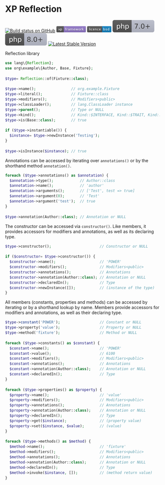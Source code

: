 XP Reflection
=============

[![Build status on GitHub](https://github.com/xp-framework/reflection/workflows/Tests/badge.svg)](https://github.com/xp-framework/reflection/actions)
[![XP Framework Module](https://raw.githubusercontent.com/xp-framework/web/master/static/xp-framework-badge.png)](https://github.com/xp-framework/core)
[![BSD Licence](https://raw.githubusercontent.com/xp-framework/web/master/static/licence-bsd.png)](https://github.com/xp-framework/core/blob/master/LICENCE.md)
[![Requires PHP 7.0+](https://raw.githubusercontent.com/xp-framework/web/master/static/php-7_0plus.svg)](http://php.net/)
[![Supports PHP 8.0+](https://raw.githubusercontent.com/xp-framework/web/master/static/php-8_0plus.svg)](http://php.net/)
[![Latest Stable Version](https://poser.pugx.org/xp-framework/reflection/version.png)](https://packagist.org/packages/xp-framework/reflection)

Reflection library

```php
use lang\{Reflection};
use org\example\{Author, Base, Fixture};

$type= Reflection::of(Fixture::class);

$type->name();                // org.example.Fixture
$type->literal();             // Fixture::class
$type->modifiers();           // Modifiers<public>
$type->classLoader();         // lang.ClassLoader instance
$type->parent();              // Type or NULL
$type->kind();                // Kind::$INTERFACE, Kind::$TRAIT, Kind::$CLASS, Kind::$ENUM
$type->is(Base::class);       // true

if ($type->instantiable()) {
  $instance= $type->newInstance('Testing');
}

$type->isInstance($instance); // true
```

Annotations can be accessed by iterating over `annotations()` or by the shorthand method `annotation()`.

```php
foreach ($type->annotations() as $annotation) {
  $annotation->type();            // Author::class
  $annotation->name();            // 'author'
  $annotation->arguments();       // ['Test', test => true]
  $annotation->argument(0);       // 'Test'
  $annotation->argument('test');  // true
}

$type->annotation(Author::class); // Annotation or NULL
```

The constructor can be accessed via `constructor()`. Like members, it provides accessors for modifiers and annotations, as well as its declaring type.

```php
$type->constructor();                      // Constructor or NULL

if ($constructor= $type->constructor()) {
  $constructor->name();                    // 'POWER'
  $constructor->modifiers();               // Modifiers<public>
  $constructor->annotations();             // Annotations
  $constructor->annotation(Author::class); // Annotation or NULL
  $constructor->declaredIn();              // Type
  $constructor->newInstance([]);           // (instance of the type)
}
```

All members (constants, properties and methods) can be accessed by iterating or by a shorthand lookup by name. Members provide accessors for modifiers and annotations, as well as their declaring type.

```php
$type->constant('POWER');                  // Constant or NULL
$type->property('value');                  // Property or NULL
$type->method('fixture');                  // Method or NULL

foreach ($type->constants() as $constant) {
  $constant->name();                       // 'POWER'
  $constant->value();                      // 6100
  $constant->modifiers();                  // Modifiers<public>
  $constant->annotations();                // Annotations
  $constant->annotation(Author::class);    // Annotation or NULL
  $constant->declaredIn();                 // Type
}

foreach ($type->properties() as $property) {
  $property->name();                       // 'value'
  $property->modifiers();                  // Modifiers<public>
  $property->annotations();                // Annotations
  $property->annotation(Author::class);    // Annotation or NULL
  $property->declaredIn();                 // Type
  $property->get($instance);               // (property value)
  $property->set($instance, $value);       // (value)
}

foreach ($type->methods() as $method) {
  $method->name();                         // 'fixture'
  $method->modifiers();                    // Modifiers<public>
  $method->annotations();                  // Annotations
  $method->annotation(Author::class);      // Annotation or NULL
  $method->declaredIn();                   // Type
  $method->invoke($instance, []);          // (method return value)
}
```
